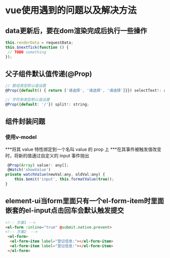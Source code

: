 # vue使用遇到的问题以及解决方法

## data更新后，要在dom渲染完成后执行一些操作
```js
this.renderData = requestData;
this.$nextTick(function () {
 // TODO something
});
```

## 父子组件默认值传递(@Prop)
```js
// 数组类型默认值设置
@Prop({default() { return ['请选择', '请选择', '请选择']}}) selectText!: any[];

// 字符串类型默认值设置
@Prop({default: '/'}) split!: string;
```

## 组件封装问题

### 使用v-model
***将其 value 特性绑定到一个名叫 value 的 prop 上
***在其事件被触发值改变时，将新的值通过自定义的 input 事件抛出
```js
 @Prop(Array) value!: any[];
 @Watch('showValue')
private watchValue(newVal:any, oldVal:any) {
    this.$emit('input', this.formatValue(true));
}
```

## element-ui当form里面只有一个el-form-item时里面嵌套的el-input点击回车会默认触发提交
```html
<!-- 方案1 -->
<el-form :inline="true" @submit.native.prevent>
<!-- 方案2  -->
 <el-form>
  <el-form-item label="登记信息:"></el-form-item>
  <el-form-item label="登记信息:"></el-form-item>
 </el-form>
```
